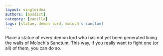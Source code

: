 ```yaml
---
layout: singleidea
authors: [aosdict]
category: [vanilla]
tags: [statue, demon lord, moloch's sanctum]
---
```

Place a statue of every demon lord who has not yet been generated lining the walls of Moloch's Sanctum. This way, if you really want to fight one (or all) of them, you can do so.
